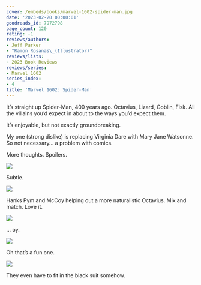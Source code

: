 ```yaml
---
cover: /embeds/books/marvel-1602-spider-man.jpg
date: '2023-02-20 00:00:01'
goodreads_id: 7972798
page_count: 120
rating: -1
reviews/authors:
- Jeff Parker
- "Ramon Rosanas\_(Illustrator)"
reviews/lists:
- 2023 Book Reviews
reviews/series:
- Marvel 1602
series_index:
- 4
title: 'Marvel 1602: Spider-Man'
---
```

It’s straight up Spider-Man, 400 years ago. Octavius, Lizard, Goblin, Fisk. All the villains you’d expect in about to the ways you’d expect them. 

It’s enjoyable, but not exactly groundbreaking. 

My one (strong dislike) is replacing Virginia Dare with Mary Jane Watsonne. So not necessary… a problem with comics. 

<!--more-->

More thoughts. Spoilers. 

![](/embeds/books/attachments/marvel-1602-spider-man-5e3215.png)

Subtle. 

![](/embeds/books/attachments/marvel-1602-spider-man-ed4346.png)

Hanks Pym and McCoy helping out a more naturalistic Octavius. Mix and match. Love it.

![](/embeds/books/attachments/marvel-1602-spider-man-83d24f.png)

… oy. 

![](/embeds/books/attachments/marvel-1602-spider-man-022b93.png)

Oh that’s a fun one. 

![](/embeds/books/attachments/marvel-1602-spider-man-9e2bcc.png)

They even have to fit in the black suit somehow. 
